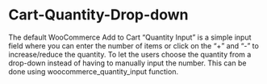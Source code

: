 # Cart-Quantity-Drop-down
The default WooCommerce Add to Cart “Quantity Input” is a simple input field where you can enter the number of items or click on the “+” and “-” to increase/reduce the quantity.  To let the users choose the quantity from a drop-down instead of having to manually input the number. This can be done using woocommerce_quantity_input function.
